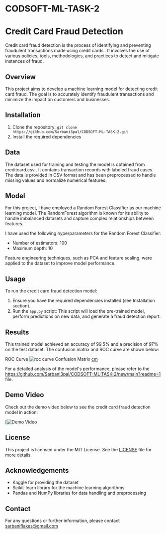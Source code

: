 # CODSOFT-ML-TASK-2

# Credit Card Fraud Detection
Credit card fraud detection is the process of identifying and preventing fraudulent transactions made using credit cards . It involves the use of various policies, tools, methodologies, and practices to detect and mitigate instances of fraud.


## Overview
This project aims to develop a machine learning model for detecting credit card fraud. The goal is to accurately identify fraudulent transactions and minimize the impact on customers and businesses.

## Installation
1. Clone the repository: `git clone https://github.com/Sarbani3pal/CODSOFT-ML-TASK-2.git`
2. Install the required dependencies

## Data
The dataset used for training and testing the model is obtained from creditcard.csv . It contains transaction records with labeled fraud cases. The data is provided in CSV format and has been preprocessed to handle missing values and normalize numerical features.

## Model
For this project, I have employed a Random Forest Classifier as our machine learning model. The RandomForest algorithm is known for its ability to handle imbalanced datasets and capture complex relationships between features.

I have used the following hyperparameters for the Random Forest Classifier:
- Number of estimators: 100
- Maximum depth: 10

Feature engineering techniques, such as PCA and feature scaling, were applied to the dataset to improve model performance.

## Usage
To run the credit card fraud detection model:
1. Ensure you have the required dependencies installed (see Installation section).
2. Run the `app.py` script:
This script will load the pre-trained model, perform predictions on new data, and generate a fraud detection report.

## Results
This trained model achieved an accuracy of 99.5% and a precision of 97% on the test dataset. The confusion matrix and ROC curve are shown below:

ROC Curve ![roc curve](https://github.com/Sarbani3pal/CODSOFT-ML-TASK-2/assets/106859451/1b7fb93e-38cf-49d7-9e1f-b26867cea8ae) Confusion Matrix [cm](https://github.com/Sarbani3pal/CODSOFT-ML-TASK-2/assets/106859451/e8798a5e-21dd-4a07-a187-c10f093e60ff)




For a detailed analysis of the model's performance, please refer to the https://github.com/Sarbani3pal/CODSOFT-ML-TASK-2/new/main?readme=1 file.

## Demo Video
Check out the demo video below to see the credit card fraud detection model in action:

[![Demo Video](https://www.linkedin.com/posts/sarbani-pal-219454211_crefitcardfrauddetection-codsoft-innovation-activity-7102865506524643329-7TxL?utm_source=share&utm_medium=member_desktop)

## License
This project is licensed under the MIT License. See the [LICENSE](LICENSE) file for more details.

## Acknowledgements
- Kaggle for providing the dataset
- Scikit-learn library for the machine learning algorithms
- Pandas and NumPy libraries for data handling and preprocessing

## Contact
For any questions or further information, please contact sarbaniflakes@gmail.com
